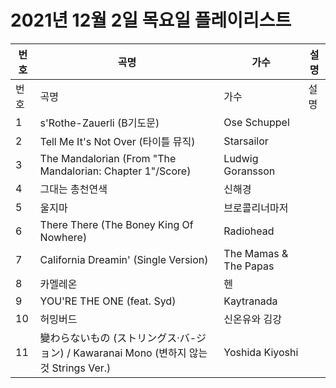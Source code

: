 # 2021년 12월 2일 목요일 플레이리스트

| 번호 | 곡명 | 가수 | 설명 |
|------|------|------|------|
| 번호 | 곡명 | 가수 | 설명 |
| 1 | s'Rothe-Zauerli (B기도문) | Ose Schuppel |  |
| 2 | Tell Me It's Not Over (타이틀 뮤직) | Starsailor |  |
| 3 | The Mandalorian (From "The Mandalorian: Chapter 1"/Score) | Ludwig Goransson |  |
| 4 | 그대는 총천연색 | 신해경 |  |
| 5 | 울지마 | 브로콜리너마저 |  |
| 6 | There There (The Boney King Of Nowhere) | Radiohead |  |
| 7 | California Dreamin' (Single Version) | The Mamas & The Papas |  |
| 8 | 카멜레온 | 헨 |  |
| 9 | YOU'RE THE ONE (feat. Syd) | Kaytranada |  |
| 10 | 허밍버드 | 신온유와 김강 |  |
| 11 | 變わらないもの (ストリングス·バ-ジョン) / Kawaranai Mono (변하지 않는 것 Strings Ver.) | Yoshida Kiyoshi |  |
